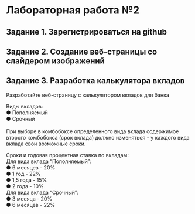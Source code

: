 # Лабораторная работа №2

## Задание 1. Зарегистрироваться на github

## Задание 2. Создание веб-страницы со слайдером изображений

## Задание 3. Разработка калькулятора вкладов
Разработайте веб-страницу с калькулятором вкладов для банка<br>

Виды вкладов:<br>
● Пополняемый<br>
● Срочный<br>
<br>
При выборе в комбобоксе определенного вида вклада содержимое второго комбобокса (срок вклада) должно изменяться - у каждого вида вклада свои возможные сроки.<br>

Сроки и годовая процентная ставка по вкладам:<br>
Для вида вклада “Пополняемый”:<br>
● 6 месяцев - 20%<br>
● 1 год - 22%<br>
● 1,5 года - 15%<br>
● 2 года - 10%<br>
Для вида вклада “Срочный”:<br>
● 3 месяца - 20%<br>
● 6 месяцев - 22%<br>
